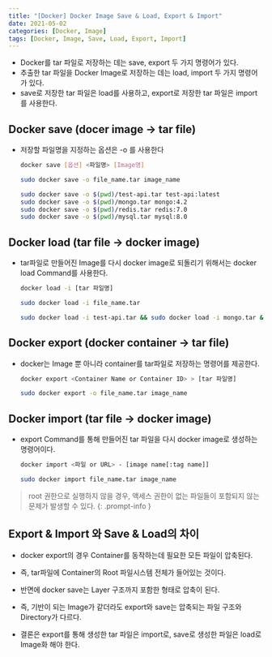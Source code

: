 ```yaml
---
title: "[Docker] Docker Image Save & Load, Export & Import"
date: 2021-05-02
categories: [Docker, Image]
tags: [Docker, Image, Save, Load, Export, Import]
---
```


- Docker를 tar 파일로 저장하는 데는 save, export 두 가지 명령어가 있다.
- 추출한 tar 파일을 Docker Image로 저장하는 데는 load, import 두 가지 명령어가 있다.
- save로 저장한 tar 파일은 load를 사용하고, export로 저장한 tar 파일은 import를 사용한다.

## Docker save (docer image → tar file)

- 저장할 파일명을 지정하는 옵션은 -o 를 사용한다

  ```bash
  docker save [옵션] <파일명> [Image명]
  ```

  ```bash
  sudo docker save -o file_name.tar image_name
  ```

  ```bash
  sudo docker save -o $(pwd)/test-api.tar test-api:latest
  sudo docker save -o $(pwd)/mongo.tar mongo:4.2
  sudo docker save -o $(pwd)/redis.tar redis:7.0
  sudo docker save -o $(pwd)/mysql.tar mysql:8.0
  ```

## Docker load (tar file → docker image)

- tar파일로 만들어진 Image를 다시 docker image로 되돌리기 위해서는 docker load Command를 사용한다.

  ```bash
  docker load -i [tar 파일명]
  ```

  ```bash
  sudo docker load -i file_name.tar
  ```

  ```bash
  sudo docker load -i test-api.tar && sudo docker load -i mongo.tar && sudo docker load -i mysql.tar && sudo docker load -i redis.tar
  ```

## Docker export (docker container → tar file)

- docker는 Image 뿐 아니라 container를 tar파일로 저장하는 명령어를 제공한다.

  ```bash
  docker export <Container Name or Container ID> > [tar 파일명]
  ```

  ```bash
  sudo docker export -o file_name.tar image_name
  ```

## Docker import (tar file → docker image)

- export Command를 통해 만들어진 tar 파일을 다시 docker image로 생성하는 명령어이다.

  ```bash
  docker import <파일 or URL> - [image name[:tag name]]
  ```

  ```bash
  sudo docker import file_name.tar image_name
  ```

> root 권한으로 실행하지 않을 경우, 액세스 권한이 없는 파일들이 포함되지 않는 문제가 발생할 수 있다.
{: .prompt-info }

## Export & Import 와 Save & Load의 차이

- docker export의 경우 Container를 동작하는데 필요한 모든 파일이 압축된다.
- 즉, tar파일에 Container의 Root 파일시스템 전체가 들어있는 것이다.
- 반면에 docker save는 Layer 구조까지 포함한 형태로 압축이 된다.

- 즉, 기반이 되는 Image가 같더라도 export와 save는 압축되는 파일 구조와 Directory가 다르다.
- 결론은 export를 통해 생성한 tar 파일은 import로, save로 생성한 파일은 load로 Image화 해야 한다.